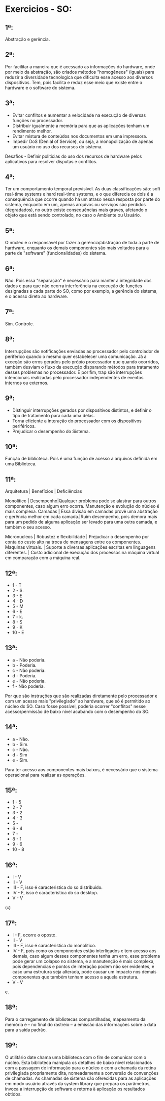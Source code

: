 # Exercicios - SO: 

## 1ª: 
Abstração e gerência. 

## 2ª:
Por facilitar a maneira que é acessado as informações do hardware, onde 
por meio da abstração, são criados métodos "homogêneos" (iguais) para reduzir a diversidade
tecnologica que dificulta esse acesso aos diversos dispositivos. Tem, pois facilita 
e reduz esse meio que existe entre o hardware e o software do sistema. 

## 3ª: 

* Evitar conflitos e aumentar a velocidade na execução de diversas funções no processador.
* Distribuir igualmente a memória para que as aplicações tenham um rendimento melhor.
* Evitar mistura de conteúdos nos documentos em uma impressora. 
* Impedir DoS (Denial of Service), ou seja, a monopolização de apenas um usuário
no uso dos recursos do sistema. 

Desafios - Definir politicias do uso dos recursos de hardware pelos aplicativos para resolver disputas e conflitos. 

## 4ª: 

Ter um comportamento temporal previsível.  As duas classificações são: soft real-time systems e
hard real-time systems, e o que diferecia os dois é a consequência que ocorre quando há um atraso 
nessa resposta por parte do sistema, enquanto em um, apenas arquivos ou serviços são perdidos (degradados),
no outro existe consequências mais graves, afetando o objeto que está sendo controlado, no caso o Ambiente ou Usuário.

## 5ª: 
O núcleo é o responsável por fazer a gerência/abstração de toda a parte de hardware,
enquanto os demais componentes são mais voltados para a parte de "software" (funcionalidades)
do sistema.

## 6ª: 

Não. Pois essa "separação" é necessário para manter a integridade dos dados e 
para que não ocorra interferência na execução de funções designadas a cada parte do SO, como por exemplo, 
a gerência do sistema, e o acesso direto ao hardware. 

## 7ª: 

Sim. Controle.

## 8ª: 

Interrupções são notificações enviadas ao processador pelo controlador de periférico 
quando o mesmo quer estabelecer uma comunicação.  Já a exceção são erros gerados pelo própio 
processador que quando ocorridos, também desviam o fluxo da execução disparando métodos para tratamento 
desses problemas no processador. E por fim, trap são interrupções intencionais realizadas pelo processador independentes
de eventos internos ou externos. 

## 9ª: 
- Distinguir interrupções gerados por dispositivos distintos, e definir o tipo de tratamento para cada uma delas.
 - Torna eficiente a interação do processador com os dispositivos periféricos.
- Prejudicar o desempenho do Sistema.

## 10ª: 
Função de biblioteca. Pois é uma função de acesso a arquivos definida em uma Biblioteca.

## 11ª: 

Arquitetura | Benefícios | Deficiências

Monolitico | Desempenho|Qualquer problema pode se alastrar para outros componentes, caso algum erro ocorra.
			Manutenção e evolução do núcleo é mais complexa.
Camadas | Essa divisão em camadas provê uma abstração e gerência melhor em cada camada.|Ruim desempenho, pois demora mais para um pedido de alguma aplicação ser levado para uma outra camada, e também o seu acesso.

Micronucleos | Robustez e flexibilidade | Prejudicar o desempenho por conta do custo alto na troca de mensagens entre os componentes.
Maquinas virtuais. | Suporte a diversas aplicações escritas em linguagens diferentes. | Custo adicional de execução dos processos na máquina virtual em comparação com a máquina real.

## 12ª: 

- 1 - T
- 2 - S.
- 3 - E
- 4 - D
- 5 - M
- 6 - E
- 7 - k.
- 8 - S
- 9 - K
- 10 - E

## 13ª: 

- a - Não poderia.
- b - Poderia.
- c - Não poderia.
- d - Poderia.
- e - Não poderia. 
- f - Não poderia.

Por que são instruções que são realizadas diretamente pelo processador e com um acesso mais "privilegiado"
ao hardware, que só é permitido ao núcleo do SO. Caso fosse possível, poderia ocorrer "conflitos" nesse acesso/permissão
de baixo nível acabando com o desempenho do SO. 

## 14ª: 

- a - Não.
- b - Sim.
- c - Não.
- d - Sim
- e - Sim.

Para ter acesso aos componentes mais baixos, é necessário que o sistema operacional para realizar as operações.

## 15ª: 

- 1 - 5
- 2 - 7
- 3 - 2
- 4 - 3
- 5 - 
- 6 - 4
- 7 - 
- 8 - 1 
- 9 - 6
- 10 - 8

## 16ª: 

- I - V 
- II - V
- III - F, isso é caracteristica do so distribuido.
- IV - F, isso é caracteristica do so desktop.
- V - V

(c)

## 17ª: 

- I - F, ocorre o oposto. 
- II - V
- III - F, isso é caracteristica do monolitico.
- IV - F, pois como os componentes estão interligados e tem acesso aos demais, 
caso algum desses componentes tenha um erro, esse problema pode gerar um colapso 
no sistema, e a manutenção é mais complexa, pois dependencias e pontos de interação 
podem não ser evidentes, e caso uma estrutura seja alterada, pode causar um impacto
nos demais componentes que também tenham acesso a aquela estrutura. 
- V - V 

e. 

## 18ª: 
Para o carregamento de bibliotecas compartilhadas, mapeamento da memória e – no final do rastreio – a emissão das informações sobre a data para a saída padrão.

## 19ª: 
O utilitário date chama uma biblioteca com o fim de comunicar com o núcleo. Esta biblioteca manipula os detalhes de baixo nível
relacionados com a passagem de informação para o núcleo e com a chamada da rotina privilegiada propriamente dita, nomeadamente a
conversão de convenções de chamadas. As chamadas de sistema são oferecidas para as aplicações em modo usuário através da system library que prepara os parâmetros, invoca a interrupção de software e retorna à aplicação os resultados obtidos.
